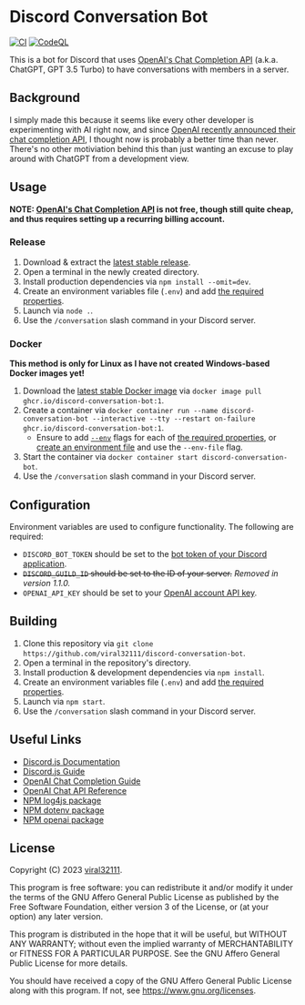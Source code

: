 # Discord Conversation Bot

[![CI](https://github.com/viral32111/discord-conversation-bot/actions/workflows/ci.yml/badge.svg)](https://github.com/viral32111/discord-conversation-bot/actions/workflows/ci.yml)
[![CodeQL](https://github.com/viral32111/discord-conversation-bot/actions/workflows/codeql.yml/badge.svg)](https://github.com/viral32111/discord-conversation-bot/actions/workflows/codeql.yml)

This is a bot for Discord that uses [OpenAI's Chat Completion API](https://platform.openai.com/docs/guides/chat) (a.k.a. ChatGPT, GPT 3.5 Turbo) to have conversations with members in a server.

## Background

I simply made this because it seems like every other developer is experimenting with AI right now, and since [OpenAI recently announced their chat completion API](https://openai.com/blog/introducing-chatgpt-and-whisper-apis), I thought now is probably a better time than never. There's no other motiviation behind this than just wanting an excuse to play around with ChatGPT from a development view.

## Usage

**NOTE: [OpenAI's Chat Completion API](https://platform.openai.com/docs/guides/chat) is not free, though still quite cheap, and thus requires setting up a recurring billing account.**

### Release

1. Download & extract the [latest stable release](https://github.com/viral32111/discord-conversation-bot/releases/latest).
2. Open a terminal in the newly created directory.
3. Install production dependencies via `npm install --omit=dev`.
4. Create an environment variables file (`.env`) and add [the required properties](#Configuration).
5. Launch via `node .`.
6. Use the `/conversation` slash command in your Discord server.

### Docker

**This method is only for Linux as I have not created Windows-based Docker images yet!**

1. Download the [latest stable Docker image](https://github.com/viral32111/discord-conversation-bot/pkgs/container/discord-conversation-bot) via `docker image pull ghcr.io/discord-conversation-bot:1`.
2. Create a container via `docker container run --name discord-conversation-bot --interactive --tty --restart on-failure ghcr.io/discord-conversation-bot:1`.
	* Ensure to add [`--env`](https://docs.docker.com/engine/reference/commandline/run/#env) flags for each of [the required properties](#Configuration), or [create an environment file](https://docs.docker.com/compose/environment-variables/env-file/) and use the `--env-file` flag.
3. Start the container via `docker container start discord-conversation-bot`.
4. Use the `/conversation` slash command in your Discord server.

## Configuration

Environment variables are used to configure functionality. The following are required:

* `DISCORD_BOT_TOKEN` should be set to the [bot token of your Discord application](https://discord.com/developers/applications).
* ~~`DISCORD_GUILD_ID` should be set to the ID of your server.~~ *Removed in version 1.1.0.*
* `OPENAI_API_KEY` should be set to your [OpenAI account API key](https://platform.openai.com/account/api-keys).

## Building

1. Clone this repository via `git clone https://github.com/viral32111/discord-conversation-bot`.
2. Open a terminal in the repository's directory.
3. Install production & development dependencies via `npm install`.
4. Create an environment variables file (`.env`) and add [the required properties](#Configuration).
5. Launch via `npm start`.
6. Use the `/conversation` slash command in your Discord server.

## Useful Links

* [Discord.js Documentation](https://discord.js.org/#/docs/discord.js/main/general/welcome)
* [Discord.js Guide](https://discordjs.guide/creating-your-bot/main-file.html)
* [OpenAI Chat Completion Guide](https://platform.openai.com/docs/guides/chat)
* [OpenAI Chat API Reference](https://platform.openai.com/docs/api-reference/chat/create)
* [NPM log4js package](https://www.npmjs.com/package/log4js)
* [NPM dotenv package](https://www.npmjs.com/package/dotenv)
* [NPM openai package](https://www.npmjs.com/package/openai)

## License

Copyright (C) 2023 [viral32111](https://viral32111.com).

This program is free software: you can redistribute it and/or modify
it under the terms of the GNU Affero General Public License as
published by the Free Software Foundation, either version 3 of the
License, or (at your option) any later version.

This program is distributed in the hope that it will be useful,
but WITHOUT ANY WARRANTY; without even the implied warranty of
MERCHANTABILITY or FITNESS FOR A PARTICULAR PURPOSE. See the
GNU Affero General Public License for more details.

You should have received a copy of the GNU Affero General Public License
along with this program. If not, see https://www.gnu.org/licenses.
